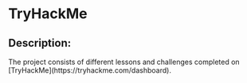 <h1>TryHackMe</h1>

<h2>Description:</h2>
The project consists of different lessons and challenges completed on [TryHackMe](https://tryhackme.com/dashboard).
<br/>
